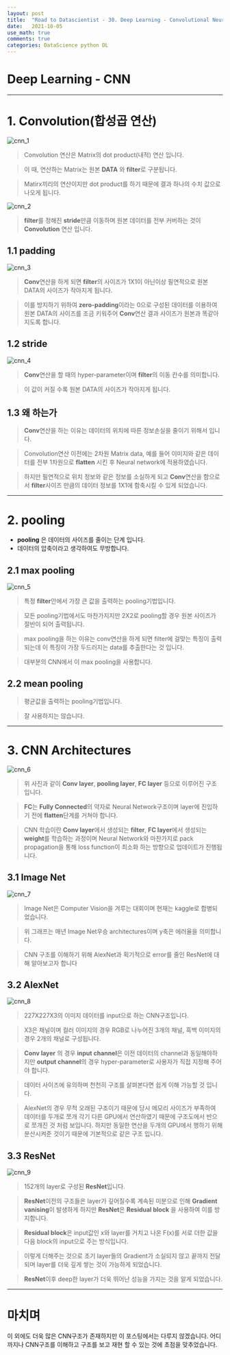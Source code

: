 ```yaml
---
layout: post
title:  "Road to Datascientist - 30. Deep Learning - Convolutional Neural Network"
date:   2021-10-05
use_math: true
comments: true
categories: DataScience python DL
---
```

# Deep Learning - CNN

---

# 1. Convolution(합성곱 연산)

![cnn_1](/img/cnn_1.png)

> Convolution 연산은 Matrix의 dot product(내적) 연산 입니다.

> 이 때, 연산하는 Matrix는 원본 **DATA** 와 **filter**로 구분됩니다.

> Matirx끼리의 연산이지만 dot product를 하기 때문에 결과 하나의 수치 값으로 나오게 됩니다.

![cnn_2](/img/cnn_2.png)

> **filter**를  정해진 **stride**만큼 이동하며 원본 데이터를 전부 커버하는 것이 **Convolution** 연산 입니다.

## 1.1 padding

![cnn_3](/img/cnn_3.png)

> **Conv**연산을 하게 되면 **filter**의 사이즈가 1X1이 아닌이상 필연적으로 원본 DATA의 사이즈가 작아지게 됩니다.

> 이를 방지하기 위하여 **zero-padding**이라는 0으로 구성된 데이터를 이용하여 원본 DATA의 사이즈를 조금 키워주어 **Conv**연산 결과 사이즈가 원본과 똑같아 지도록 합니다.

## 1.2 stride

![cnn_4](/img/cnn_4.png)

> **Conv**연산을 할 때의 hyper-parameter이며 **filter**의 이동 칸수를 의미합니다.

> 이 값이 커질 수록 원본 DATA의 사이즈가 작아지게 됩니다.

## 1.3 왜 하는가

> **Conv**연산을 하는 이유는 데이터의 위치에 따른 정보손실을 줄이기 위해서 입니다.

> Convolution연산 이전에는 2차원 Matrix data, 예를 들어 이미지와 같은 데이터를 전부 1차원으로 **flatten** 시킨 후 Neural network에 적용하였습니다.

> 하지만 필연적으로 위치 정보와 같은 정보를 소실하게 되고 **Conv**연산을 함으로서 **filter**사이즈 만큼의 데이터 정보를 1X1에 함축시킬 수 있게 되었습니다.

---

# 2. pooling

* **pooling** 은 데이터의 사이즈를 줄이는 단계 입니다.
* 데이터의 압축이라고 생각하여도 무방합니다.

## 2.1 max pooling

![cnn_5](/img/cnn_5.png)

> 특정 **filter**안에서 가장 큰 값을 출력하는 pooling기법입니다.

> 모든 pooling기법에서도 마찬가지지만 2X2로 pooling할 경우 원본 사이즈가 절반이 되어 출력됩니다.

> max pooling을 하는 이유는 conv연산을 하게 되면 filter에 걸맞는 특징이 출력되는데 이 특징이 가장 두드러지는 data를 추출한다는 것 입니다.

> 대부분의 CNN에서 이 max pooling을 사용합니다.

## 2.2 mean pooling

> 평균값을 출력하는 pooling기법입니다.

> 잘 사용하지는 않습니다.

---

# 3. CNN Architectures

![cnn_6](/img/cnn_6.png)

> 위 사진과 같이 **Conv layer**, **pooling layer**, **FC layer** 등으로 이루어진 구조 입니다.

> **FC**는 **Fully Connected**의 약자로 Neural Network구조이며 layer에 진입하기 전에 **flatten**단계를 거쳐야 합니다.

> CNN 학습이란 **Conv layer**에서 생성되는 **filter**, **FC layer**에서 생성되는 **weight**를 학습하는 과정이며 Neural Network와 마찬가지로 pack propagation을 통해 loss function이 최소화 하는 방향으로 업데이트가 진행됩니다.

## 3.1 Image Net

![cnn_7](/img/cnn_7.png)

> Image Net은 Computer Vision을 겨루는 대회이며 현재는 kaggle로 합병되었습니다.

> 위 그래프는 매년 Image Net우승 architectures이며 y축은 에러율을 의미합니다.

> CNN 구조를 이해하기 위해 AlexNet과 획기적으로 error를 줄인 ResNet에 대해 알아보고자 합니다

## 3.2 AlexNet

![cnn_8](/img/cnn_8.png)

> 227X227X3의 이미지 데이터를 input으로 하는 CNN구조입니다.

> X3은 채널이며 컬러 이미지의 경우 RGB로 나누어진 3개의 채널, 흑백 이미지의 경우 2개의 채널로 구성됩니다.

> **Conv layer** 의 경우 **input channel**은 이전 데이터의 channel과 동일해야하지만 **output channel**의 경우 hyper-parameter로 사용자가 직접 지정해 주어야 합니다.

> 데이터 사이즈에 유의하며 천천히 구조를 살펴본다면 쉽게 이해 가능할 것 입니다.

> AlexNet의 경우 무척 오래된 구조이기 때문에 당시 메모리 사이즈가 부족하여 데이터를 두개로 쪼개 각기 다른 GPU에서 연산하였기 때문에 구조도에서 반으로 쪼개진 것 처럼 보입니다. 하지만 동일한 연산을 두개의 GPU에서 행하기 위해 분산시켜준 것이기 때문에 기본적으로 같은 구조 입니다.

## 3.3 ResNet

![cnn_9](/img/cnn_9.png)

> 152개의 layer로 구성된 **ResNet**입니다.

> **ResNet**이전의 구조들은 layer가 깊어질수록 계속된 미분으로 인해 **Gradient vanising**이 발생하게 하지만 **ResNet**은 **Residual block** 을 사용하여 이를 방지합니다.

> **Residual block**은 input값인 x와 layer를 거치고 나온 F(x)를 서로 더한 값을 다음 block의 input으로 주는 방식입니다.

> 이렇게 더해주는 것으로 초기 layer들의 Gradient가 소실되지 않고 끝까지 전달되며 layer를 더욱 깊게 쌓는 것이 가능하게 되었습니다.

> **ResNet**이후 deep한 layer가 더욱 뛰어난 성능을 가지는 것을 알게 되었습니다.

---
# 마치며
이 외에도 더욱 많은 CNN구조가 존재하지만 이 포스팅에서는 다루지 않겠습니다. 어디까지나 CNN구조를 이해하고 구조를 보고 재현 할 수 있는 것에 초점을 맞추었습니다.